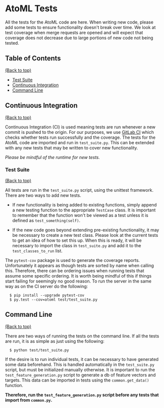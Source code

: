 # AtoML Tests

All the tests for the AtoML code are here. When writing new code, please add some tests to ensure functionality doesn't break over time. We look at test coverage when merge requests are opened and will expect that coverage does not decrease due to large portions of new code not being tested.

## Table of Contents

[(Back to top)](#atoml-tests)

-   [Test Suite](#test-suite)
-   [Continuous Integration](#continuous-integration)
-   [Command Line](#command-line)

## Continuous Integration

[(Back to top)](#atoml-tests)

Continuous Integration (CI) is used meaning tests are run whenever a new commit is pushed to the origin. For our purposes, we use [GitLab CI](https://docs.gitlab.com/ce/ci/) which checks whether tests run successfully and the coverage. The tests for the AtoML code are imported and run in `test_suite.py`. This can be extended with any new tests that may be written to cover new functionality.

_Please be mindful of the runtime for new tests._

### Test Suite

[(Back to top)](#atoml-tests)

All tests are run in the `test_suite.py` script, using the unittest framework. There are two ways to add new tests.

-   If new functionality is being added to existing functions, simply append a new testing function to the appropriate `TestCase` class. It is important to remember that the function won't be viewed as a test unless it is defined as `test_something(self)`.

-   If the new code goes beyond extending pre-existing functionality, it may be necessary to create a new test class. Please look at the current tests to get an idea of how to set this up. When this is ready, it will be necessary to import the class in `test_suite.py` and add it to the `test_classes_to_run` list.

The `pytest-cov` package is used to generate the coverage reports. Unfortunately it appears as though tests are sorted by name when calling this. Therefore, there can be ordering issues when running tests that assume some specific ordering. It is worth being mindful of this if things start failing for seemingly no good reason. To run the server in the same way as on the CI server do the following:

```shell
  $ pip install --upgrade pytest-cov
  $ py.test --cov=atoml test/test_suite.py
```

## Command Line

[(Back to top)](#atoml-tests)

There are two ways of running the tests on the command line. If all the tests are run, it is as simple as just using the following:

```shell
  $ python test/test_suite.py
```

If the desire is to run individual tests, it can be necessary to have generated some data beforehand. This is handled automatically in the `test_suite.py` script, but must be initialized manually otherwise. It is important to run the `test_feature_generation.py` script to generate a db of feature vectors and targets. This data can be imported in tests using the `common.get_data()` function.

**Therefore, run the `test_feature_generation.py` script before any tests that import from `common.py`.**
